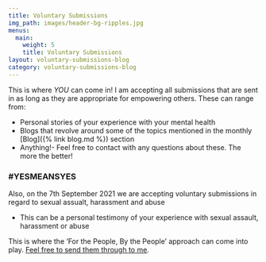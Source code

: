 ```yaml
---
title: Voluntary Submissions
img_path: images/header-bg-ripples.jpg
menus:
  main:
    weight: 5
    title: Voluntary Submissions
layout: voluntary-submissions-blog
category: voluntary-submissions-blog
---
```


This is where *YOU* can come in! I am accepting all submissions that are sent in as long as they are appropriate for empowering others. These can range from:

+ Personal stories of your experience with your mental health
+ Blogs that revolve around some of the topics mentioned in the monthly [Blog]({% link blog.md %}) section
+ Anything!- Feel free to contact with any questions about these. The more the better!

### #YESMEANSYES
Also, on the 7th September 2021 we are accepting voluntary submissions in regard to sexual assualt, harassment and abuse
+ This can be a personal testimony of your experience with sexual assault, harassment or abuse 

This is where the ‘For the People, By the People’ approach can come into play. [Feel free to send them through to me](mailto:lachlan.querzoli@gmail.com).
